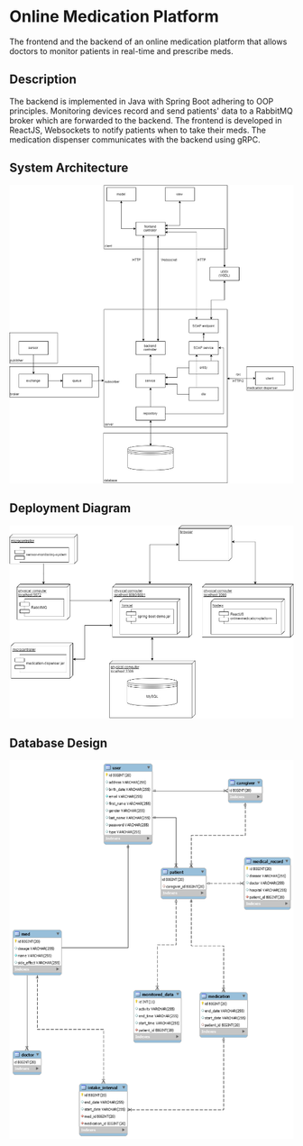# Online Medication Platform  
The frontend and the backend of an online medication platform that allows doctors to monitor patients in real-time and prescribe meds.  

## Description
The backend is implemented in Java with Spring Boot adhering to OOP principles. 
Monitoring devices record and send patients' data to a RabbitMQ broker which are forwarded to the backend.
The frontend is developed in ReactJS, Websockets to notify patients when to take their meds.
The medication dispenser communicates with the backend using gRPC.

## System Architecture  
![System Architecture](images/system_architecture.jpg)

## Deployment Diagram  
![Deployement Diagram](images/deployment_diagram.jpg)

## Database Design
![Database Design](images/db_design.png)
